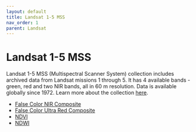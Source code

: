 ```yaml
---
layout: default
title: Landsat 1-5 MSS
nav_order: 1
parent: Landsat
---
```


# Landsat 1-5 MSS

Landsat 1-5 MSS (Multispectral Scanner System) collection includes archived data from Landsat missions 1 through 5. It has 4 available bands - green, red and two NIR bands, all in 60 m resolution. Data is available globally since 1972. Learn more about the collection [here](https://www.usgs.gov/centers/eros/science/usgs-eros-archive-landsat-archives-landsat-1-5-multispectral-scanner-collection).

- [False Color NIR Composite](/landsat-1-5-mss/false-color-nir)
- [False Color Ultra Red Composite](/landsat-1-5-mss/false-color-ultrared)
- [NDVI](/landsat-1-5-mss/ndvi)
- [NDWI](/landsat-1-5-mss/ndwi)